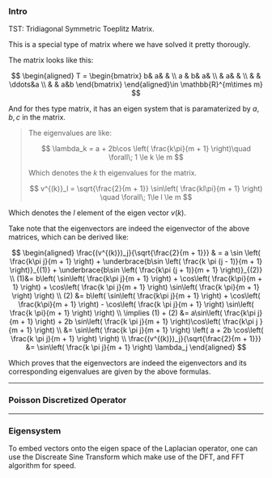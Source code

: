 

### **Intro**

TST: Tridiagonal Symmetric Toeplitz Matrix. 

This is a special type of matrix where we have solved it pretty thorougly. 

The matrix looks like this: 

$$
\begin{aligned}
    T = \begin{bmatrix}
        b& a& & 
        \\
        a & b& a&
        \\
        & a& &
        \\
        & & \ddots&a
        \\
        & & a&b
    \end{bmatrix}
\end{aligned}\in \mathbb{R}^{m\times m}
$$

And for thes type matrix, it has an eigen system that is paramaterized by $a, b, c$ in the matrix. 

> The eigenvalues are like: 
> 
> $$
> \lambda_k = a + 2b\cos \left(
>     \frac{k\pi}{m + 1}
> \right)\quad \forall\;  1 \le k \le m 
> $$
> 
> Which denotes the $k$ th eigenvalues for the matrix. 
> 
> $$
> v^{(k)}_l = \sqrt{\frac{2}{m + 1}} \sin\left(
>     \frac{kl\pi}{m + 1}
> \right) \quad \forall\; 1\le l \le m
> $$

Which denotes the $l$ element of the eigen vector $v{(k)}$. 


Take note that the eigenvectors are indeed the eigenvector of the above matrices, which can be derived like: 

$$
\begin{aligned}
    \frac{(v^{(k)})_j}{\sqrt{\frac{2}{m + 1}}}
    & =
    a \sin  \left(
        \frac{k\pi j}{m + 1}
    \right) + \underbrace{b\sin \left(
        \frac{k \pi (j - 1)}{m + 1}
    \right)}_{(1)} + \underbrace{b\sin \left(
        \frac{k\pi (j + 1)}{m + 1}
    \right)}_{(2)}
    \\
    (1)&=
    b\left(
        \sin\left(
            \frac{k\pi j}{m + 1}
        \right) + 
        \cos\left(
            \frac{k\pi}{m + 1}
        \right) + 
        \cos\left(
            \frac{k \pi j}{m + 1}
        \right)
        \sin\left(
            \frac{k \pi}{m + 1}
        \right)
    \right)
    \\
    (2) &= 
    b\left(
        \sin\left(
            \frac{k\pi j}{m + 1}
        \right) + 
        \cos\left(
            \frac{k\pi}{m + 1}
        \right) -
        \cos\left(
            \frac{k \pi j}{m + 1}
        \right)
        \sin\left(
            \frac{k \pi}{m + 1}
        \right)
    \right)
    \\
    \implies (1) + (2) &= 
    a\sin\left(
        \frac{k\pi j}{m + 1}
    \right) + 
    2b \sin\left(
            \frac{k \pi j}{m + 1}
        \right)\cos\left(
            \frac{k\pi j }{m + 1}
        \right)
    \\
    &= 
    \sin\left(
        \frac{k \pi j}{m + 1}
    \right)
    \left(
        a + 2b \cos\left(
            \frac{k \pi j}{m + 1}
        \right)
    \right)
    \\
    \frac{(v^{(k)})_j}{\sqrt{\frac{2}{m + 1}}}
    &= 
    \sin\left(
        \frac{k \pi j}{m + 1}
    \right)
    \lambda_j
\end{aligned}
$$

Which proves that the eigenvectors are indeed the eigenvectors and its corresponding eigenvalues are given by the above formulas. 

---
### **Poisson Discretized Operator**

---
### **Eigensystem**

To embed vectors onto the eigen space of the Laplacian operator, one can use the Discreate Sine Transform which make use of the DFT, and FFT algorithm for speed. 